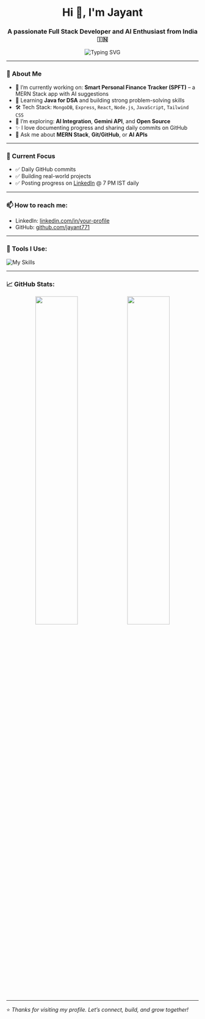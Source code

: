 <h1 align="center">Hi 👋, I'm Jayant</h1>
<h3 align="center">A passionate Full Stack Developer and AI Enthusiast from India 🇮🇳</h3>

<p align="center">
  <img src="https://readme-typing-svg.herokuapp.com?font=Fira+Code&weight=500&size=24&pause=1000&color=00C5FF&center=true&vCenter=true&width=435&lines=Full+Stack+MERN+Developer;
    AI+Explorer+%7C+MicroServices+Beginner;Open+Source+Lover+%F0%9F%92%9A;Back+End+Engineer+%F0%9F%92%9A;Always+Learning+%E2%9C%8C%EF%B8%8F" alt="Typing SVG" />
</p>

---

### 🚀 About Me

- 🌱 I’m currently working on: **Smart Personal Finance Tracker (SPFT)** – a MERN Stack app with AI suggestions
- 🧠 Learning **Java for DSA** and building strong problem-solving skills
- 🛠️ Tech Stack: `MongoDB`, `Express`, `React`, `Node.js`, `JavaScript`, `Tailwind CSS`
- 🔭 I’m exploring: **AI Integration**, **Gemini API**, and **Open Source**
- ✨ I love documenting progress and sharing daily commits on GitHub
- 💬 Ask me about **MERN Stack**, **Git/GitHub**, or **AI APIs**

---

### 🧩 Current Focus
- ✅ Daily GitHub commits
- ✅ Building real-world projects
- ✅ Posting progress on [LinkedIn](https://www.linkedin.com/in/jayant-anand-299962155/) @ 7 PM IST daily

---

### 📫 How to reach me:
- LinkedIn: [linkedin.com/in/your-profile](https://www.linkedin.com/in/jayant-anand-299962155/)
- GitHub: [github.com/jayant771](https://github.com/jayant771)

---

### 🧰 Tools I Use:
<img src="https://skillicons.dev/icons?i=js,nodejs,express,react,mongodb,tailwind,java,git,github,vscode" alt="My Skills" />

---

### 📈 GitHub Stats:
<p align="center">
  <img src="https://github-readme-stats.vercel.app/api?username=jayant771&show_icons=true&theme=radical" width="47%" />
  <img src="https://github-readme-streak-stats.herokuapp.com/?user=jayant771&theme=radical" width="47%" />
</p>

---

⭐ *Thanks for visiting my profile. Let’s connect, build, and grow together!*


